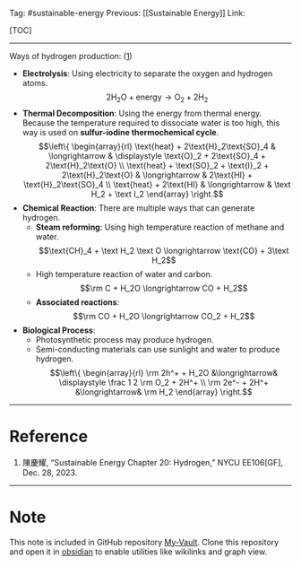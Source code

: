 Tag: #sustainable-energy 
Previous: [[Sustainable Energy]]
Link: 

[TOC]

---

Ways of hydrogen production: (<u>1</u>)

- **Electrolysis**: Using electricity to separate the oxygen and hydrogen atoms. $$2\text{H}_2\text{O} +\text{energy} \longrightarrow \text{O}_2 + 2\text{H}_2$$
- **Thermal Decomposition**: Using the energy from thermal energy. Because the temperature required to dissociate water is too high, this way is used on **sulfur-iodine thermochemical cycle**.$$\left\{
	\begin{array}{rl}
		\text{heat} + 2\text{H}_2\text{SO}_4 & \longrightarrow & 
		\displaystyle
		\text{O}_2 + 2\text{SO}_4 + 2\text{H}_2\text{O} \\
		\text{heat} + \text{SO}_2 + \text{I}_2 + 2\text{H}_2\text{O} & \longrightarrow & 2\text{HI} + \text{H}_2\text{SO}_4 \\
		\text{heat} + 2\text{HI} & \longrightarrow & \text H_2 + \text I_2
	\end{array}
\right.$$
- **Chemical Reaction**: There are multiple ways that can generate hydrogen.
	- **Steam reforming**: Using high temperature reaction of methane and water. $$\text{CH}_4 + \text H_2 \text O \longrightarrow \text{CO} + 3\text H_2$$
	- High temperature reaction of water and carbon. $$\rm C + H_2O \longrightarrow CO + H_2$$
	- **Associated reactions**: $$\rm CO + H_2O \longrightarrow CO_2 + H_2$$
- **Biological Process**:
	- Photosynthetic process may produce hydrogen.
	- Semi-conducting materials can use sunlight and water to produce hydrogen. $$\left\{ \begin{array}{rl} \rm 2h^+ + H_2O &\longrightarrow& \displaystyle \frac 1 2 \rm O_2 + 2H^+ \\ \rm 2e^- + 2H^+ &\longrightarrow& \rm H_2 \end{array} \right.$$

---

# Reference

1. 陳慶耀, “Sustainable Energy Chapter 20: Hydrogen,” NYCU EE106[GF], Dec. 28, 2023.

---

# Note

This note is included in GitHub repository [My-Vault](https://github.com/LittleD3092/My-Vault.git). Clone this repository and open it in [obsidian](https://obsidian.md/) to enable utilities like wikilinks and graph view.